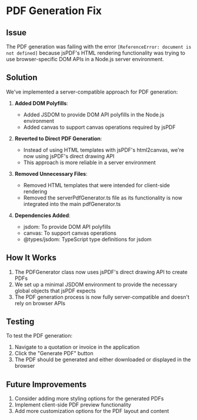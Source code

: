 # PDF Generation Fix

## Issue

The PDF generation was failing with the error `[ReferenceError: document is not defined]` because jsPDF's HTML rendering functionality was trying to use browser-specific DOM APIs in a Node.js server environment.

## Solution

We've implemented a server-compatible approach for PDF generation:

1. **Added DOM Polyfills**:

   - Added JSDOM to provide DOM API polyfills in the Node.js environment
   - Added canvas to support canvas operations required by jsPDF

2. **Reverted to Direct PDF Generation**:

   - Instead of using HTML templates with jsPDF's html2canvas, we're now using jsPDF's direct drawing API
   - This approach is more reliable in a server environment

3. **Removed Unnecessary Files**:

   - Removed HTML templates that were intended for client-side rendering
   - Removed the serverPdfGenerator.ts file as its functionality is now integrated into the main pdfGenerator.ts

4. **Dependencies Added**:
   - jsdom: To provide DOM API polyfills
   - canvas: To support canvas operations
   - @types/jsdom: TypeScript type definitions for jsdom

## How It Works

1. The PDFGenerator class now uses jsPDF's direct drawing API to create PDFs
2. We set up a minimal JSDOM environment to provide the necessary global objects that jsPDF expects
3. The PDF generation process is now fully server-compatible and doesn't rely on browser APIs

## Testing

To test the PDF generation:

1. Navigate to a quotation or invoice in the application
2. Click the "Generate PDF" button
3. The PDF should be generated and either downloaded or displayed in the browser

## Future Improvements

1. Consider adding more styling options for the generated PDFs
2. Implement client-side PDF preview functionality
3. Add more customization options for the PDF layout and content
